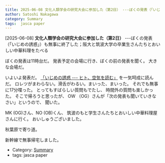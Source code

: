 ```yaml
---
title: 2025-06-08 文化人類学会の研究大会に参加した（第2日） ---ぼくの発表（「いじめの誘惑」）も無事に終了した；阪大と筑波大学の卒業生さんたちとおいしい中華料理をたべる
author: Satoshi Nakagawa
category: Summary
tags:  jasca paper
---
```


[2025-06-08] **文化人類学会の研究大会に参加した（第2日）**  ---ぼくの発表（「いじめの誘惑」）も無事に終了した；阪大と筑波大学の卒業生さんたちとおいしい中華料理をたべる

 ぼくの発表は11時台だ。
発表予定の会場に行き、ぼくの前の発表を聞く。
大きな会場だ。

 いよいよ発表だ。
[「いじめの誘惑 --- ヒト、空気を読む」](http://www.merapano.net/~satoshi/anthrop/works/paper-1-md/bully.html) を一気呵成に読んだ。
ロレツがまわらない。滑舌がわるい。まいった、まいった。
それでも無事に17分喋った。
とってもすばらしい質問もでたし、
時間外の質問も楽しかった。
そこで帰ろうと思ったが、
OW （OG）さんが「次の発表も聞いていきなさい」というので、
聞いた。

 MK (OG)さん、NO (OB)くん、
筑波のもと学生さんたちとおいしい中華料理屋さんに行く。
おいしゅうございました。

 秋葉原で寄り道。

 新幹線で無事帰宅しました。

- Category: [Summary](https://merapano.github.io/categories.html#Summary)
- tags:  jasca paper
